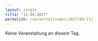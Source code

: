```yaml
---
layout: single
title: "11.04.2017"
permalink: /veranstaltungen/2017/04/11/
---
```


Keine Veranstaltung an diesem Tag.
